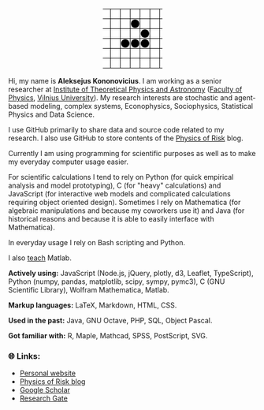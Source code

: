 <p align="center">
    <img src="https://raw.githubusercontent.com/akononovicius/akononovicius/master/header.gif">
</p>

Hi, my name is **Aleksejus Kononovicius**. I am working as a senior researcher at [Institute of Theoretical Physics and Astronomy](https://www.ff.vu.lt/tfai/) ([Faculty of Physics](https://www.ff.vu.lt/), [Vilnius University](https://www.vu.lt)). My research interests are stochastic and agent-based modeling, complex systems, Econophysics, Sociophysics, Statistical Physics and Data Science.

I use GitHub primarily to share data and source code related to my research. I also use GitHub to store contents of the [Physics of Risk](https://rf.mokslasplius.lt/) blog.

Currently I am using programming for scientific purposes as well as to make my everyday computer usage easier.

For scientific calculations I tend to rely on Python (for quick empirical analysis and model prototyping), C (for "heavy" calculations) and JavaScript (for interactive web models and complicated calculations requiring object oriented design). Sometimes I rely on Mathematica (for algebraic manipulations and because my coworkers use it) and Java (for historical reasons and because it is able to easily interface with Mathematica).

In everyday usage I rely on Bash scripting and Python.

I also <a href="./teaching.html">teach</a> Matlab.

**Actively using:** JavaScript (Node.js, jQuery, plotly, d3, Leaflet, TypeScript), Python (numpy, pandas, matplotlib, scipy, sympy, pymc3), C (GNU Scientific Library), Wolfram Mathematica, Matlab.

**Markup languages:** LaTeX, Markdown, HTML, CSS.

**Used in the past:** Java, GNU Octave, PHP, SQL, Object Pascal.

**Got familiar with:** R, Maple, Mathcad, SPSS, PostScript, SVG.

### 🌐 Links:

* [Personal website](http://kononovicius.lt)
* [Physics of Risk blog](https://rf.mokslasplius.lt)
* [Google Scholar](https://scholar.google.lt/citations?user=Imx5EF0AAAAJ)
* [Research Gate](https://www.researchgate.net/profile/Aleksejus_Kononovicius)
